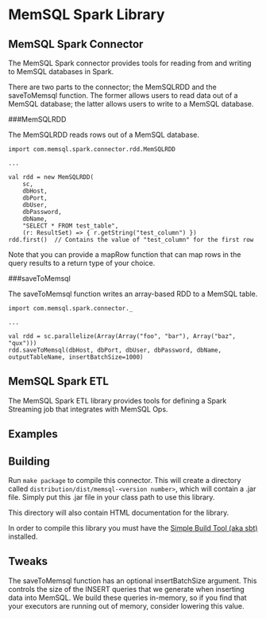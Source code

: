 MemSQL Spark Library
====================

MemSQL Spark Connector
----------------------

The MemSQL Spark connector provides tools for reading from and writing to
MemSQL databases in Spark.

There are two parts to the connector; the MemSQLRDD and the saveToMemsql
function.  The former allows users to read data out of a MemSQL database; the
latter allows users to write to a MemSQL database.

###MemSQLRDD

The MemSQLRDD reads rows out of a MemSQL database.

```
import com.memsql.spark.connector.rdd.MemSQLRDD

...

val rdd = new MemSQLRDD(
    sc,
    dbHost,
    dbPort,
    dbUser,
    dbPassword,
    dbName,
    "SELECT * FROM test_table",
    (r: ResultSet) => { r.getString("test_column") })
rdd.first()  // Contains the value of "test_column" for the first row
```

Note that you can provide a mapRow function that can map rows in the query
results to a return type of your choice.

###saveToMemsql

The saveToMemsql function writes an array-based RDD to a MemSQL table.

```
import com.memsql.spark.connector._

...

val rdd = sc.parallelize(Array(Array("foo", "bar"), Array("baz", "qux")))
rdd.saveToMemsql(dbHost, dbPort, dbUser, dbPassword, dbName, outputTableName, insertBatchSize=1000)
```

MemSQL Spark ETL
----------------
The MemSQL Spark ETL library provides tools for defining a Spark Streaming job that
integrates with MemSQL Ops.

Examples
--------

Building
--------
Run ``make package`` to compile this connector.  This will create a
directory called ``distribution/dist/memsql-<version number>``, which will
contain a .jar file.  Simply put this .jar file in your class path to
use this library.

This directory will also contain HTML documentation for the library.

In order to compile this library you must have the [Simple Build
Tool (aka sbt)](http://www.scala-sbt.org/) installed.

Tweaks
------
The saveToMemsql function has an optional insertBatchSize argument. This
controls the size of the INSERT queries that we generate when inserting data
into MemSQL.  We build these queries in-memory, so if you find that your
executors are running out of memory, consider lowering this value.
